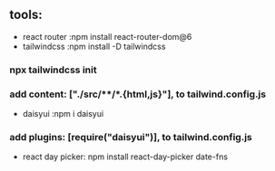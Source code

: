 ## tools:
- react router :npm install react-router-dom@6
- tailwindcss :npm install -D tailwindcss
###               npx tailwindcss init
###            add content: ["./src/**/*.{html,js}"], to tailwind.config.js 
- daisyui :npm i daisyui
###            add plugins: [require("daisyui")], to tailwind.config.js
- react day picker: npm install react-day-picker date-fns 
